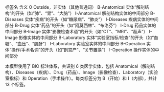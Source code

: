 标签名	含义
O	Outside，非实体（其他普通词）
B-Anatomical	实体“解剖结构”的开头（如“肺”、“胃”、“大脑”）
I-Anatomical	解剖结构实体的中间部分
B-Diseases	实体“疾病”的开头（如“糖尿病”、“肺炎”）
I-Diseases	疾病实体的中间部分
B-Drug	实体“药品”的开头（如“阿莫西林”、“布洛芬”）
I-Drug	药品实体的中间部分
B-Image	实体“影像检查术语”的开头（如“CT”、“MRI”、“超声”）
I-Image	影像实体的中间部分
B-Laboratory	实体“实验室指标/检查”的开头（如“血糖”、“血压”、“肌酐”）
I-Laboratory	实验室实体的中间部分
B-Operation	实体“操作/手术名词”的开头（如“剖宫产”、“关节置换”）
I-Operation	操作实体的中间部分

本模型使用了 BIO 标注体系，共识别 6 类医学实体，包括 Anatomical（解剖结构）、Diseases（疾病）、Drug（药品）、Image（影像检查）、Laboratory（实验室指标）和 Operation（手术操作）。每类标签分为 B（开始）和 I（内部），共计 13 个标签。
